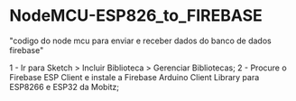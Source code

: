 # NodeMCU-ESP826_to_FIREBASE
"codigo do node mcu para enviar e receber dados do banco de dados firebase"

 1 - Ir para Sketch > Incluir Biblioteca > Gerenciar Bibliotecas;
 2 - Procure o Firebase ESP Client e instale a Firebase Arduino Client Library para ESP8266 e ESP32 da Mobitz;
